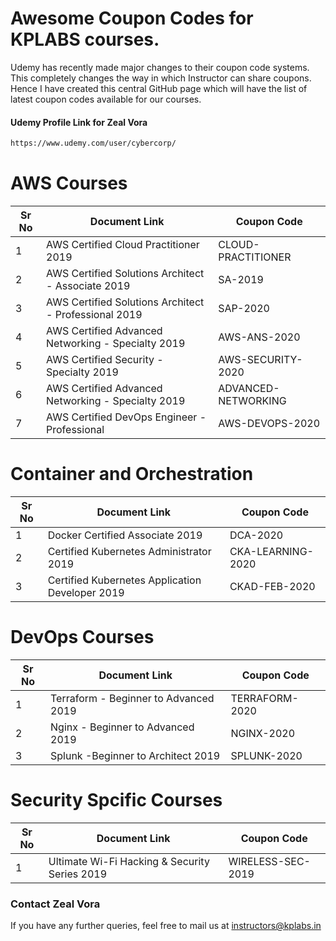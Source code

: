 # Awesome Coupon Codes for KPLABS courses.

Udemy has recently made major changes to their coupon code systems. This completely changes the way in which Instructor can share coupons. Hence I have created this central GitHub page which will have the list of latest coupon codes available for our courses.

#### Udemy Profile Link for Zeal Vora

```sh
https://www.udemy.com/user/cybercorp/
```

# AWS Courses 

| Sr No | Document Link | Coupon Code |
| ------ | ------ | ------ |
| 1 | AWS Certified Cloud Practitioner 2019 | CLOUD-PRACTITIONER | 
| 2 |AWS Certified Solutions Architect - Associate  2019| SA-2019 |
| 3 |AWS Certified Solutions Architect - Professional 2019 | SAP-2020 |
| 4 |AWS Certified Advanced Networking - Specialty 2019 | AWS-ANS-2020 |
| 5 |AWS Certified Security - Specialty 2019 | AWS-SECURITY-2020 |
| 6 |AWS Certified Advanced Networking - Specialty 2019 | ADVANCED-NETWORKING	|
| 7 |AWS Certified DevOps Engineer - Professional | AWS-DEVOPS-2020 |

# Container and Orchestration

| Sr No | Document Link | Coupon Code |
| ------ | ------ | ------ |
| 1 | Docker Certified Associate 2019 | DCA-2020 | 
| 2 | Certified Kubernetes Administrator 2019 | CKA-LEARNING-2020 | 
| 3 | Certified Kubernetes Application Developer 2019 | CKAD-FEB-2020 | 

# DevOps Courses

| Sr No | Document Link | Coupon Code |
| ------ | ------ | ------ |
| 1 | Terraform - Beginner to Advanced 2019 | TERRAFORM-2020 | 
| 2 | Nginx - Beginner to Advanced 2019 | NGINX-2020 | 
| 3 | Splunk  -Beginner to Architect 2019 | SPLUNK-2020 | 

# Security Spcific Courses

| Sr No | Document Link | Coupon Code |
| ------ | ------ | ------ |
| 1 | Ultimate Wi-Fi Hacking & Security Series 2019 | WIRELESS-SEC-2019 | 


### Contact Zeal Vora
If you have any further queries, feel free to mail us at instructors@kplabs.in

